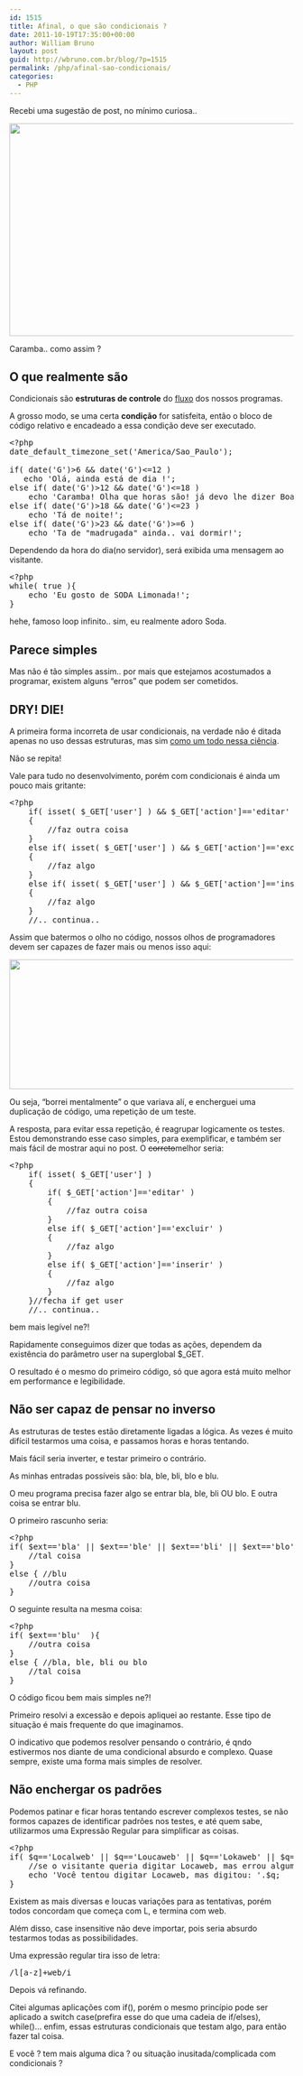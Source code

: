 ```yaml
---
id: 1515
title: Afinal, o que são condicionais ?
date: 2011-10-19T17:35:00+00:00
author: William Bruno
layout: post
guid: http://wbruno.com.br/blog/?p=1515
permalink: /php/afinal-sao-condicionais/
categories:
  - PHP
---
```

Recebi uma sugestão de post, no mínimo curiosa..

[<img src="/wp-content/uploads/2011/10/Screen-shot-2011-10-19-at-3.56.26-PM.png" alt="" title="Screen shot 2011-10-19 at 3.56.26 PM" width="573" height="377" class="aligncenter size-full wp-image-1516" srcset="/wp-content/uploads/2011/10/Screen-shot-2011-10-19-at-3.56.26-PM.png 573w, /wp-content/uploads/2011/10/Screen-shot-2011-10-19-at-3.56.26-PM-300x197.png 300w" sizes="(max-width: 573px) 100vw, 573px" />](/wp-content/uploads/2011/10/Screen-shot-2011-10-19-at-3.56.26-PM.png)

Caramba.. como assim ?

<!--more-->

## O que realmente são

Condicionais são **estruturas de controle** do <u>fluxo</u> dos nossos programas.

A grosso modo, se uma certa **condição** for satisfeita, então o bloco de código relativo e encadeado a essa condição deve ser executado.

<pre name="code" class="php">&lt;?php
date_default_timezone_set('America/Sao_Paulo');

if( date('G')>6 && date('G')&lt;=12 )
   echo 'Olá, ainda está de dia !';
else if( date('G')>12 && date('G')&lt;=18 )
    echo 'Caramba! Olha que horas são! já devo lhe dizer Boa Tarde!';
else if( date('G')>18 && date('G')&lt;=23 )
    echo 'Tá de noite!';
else if( date('G')>23 && date('G')>=6 )
    echo 'Ta de "madrugada" ainda.. vai dormir!';
</pre>

Dependendo da hora do dia(no servidor), será exibida uma mensagem ao visitante.

<pre name="code" class="php">&lt;?php
while( true ){
    echo 'Eu gosto de SODA Limonada!';
}</pre>

hehe, famoso loop infinito.. sim, eu realmente adoro Soda.

## Parece simples

Mas não é tão simples assim.. por mais que estejamos acostumados a programar, existem alguns &#8220;erros&#8221; que podem ser cometidos.

## DRY! DIE!

A primeira forma incorreta de usar condicionais, na verdade não é ditada apenas no uso dessas estruturas, mas sim <a href="http://wbruno.com.br/2011/08/18/boas-praticas-de-programacao-filosofias-de-desenvolvimento/" target="_blank">como um todo nessa ciência</a>.

Não se repita!

Vale para tudo no desenvolvimento, porém com condicionais é ainda um pouco mais gritante:

<pre name="code" class="php">&lt;?php
    if( isset( $_GET['user'] ) && $_GET['action']=='editar' )
    {
        //faz outra coisa
    }
    else if( isset( $_GET['user'] ) && $_GET['action']=='excluir' )
    {
        //faz algo
    }
    else if( isset( $_GET['user'] ) && $_GET['action']=='inserir' )
    {
        //faz algo
    }
    //.. continua..
</pre>

Assim que batermos o olho no código, nossos olhos de programadores devem ser capazes de fazer mais ou menos isso aqui:

[<img src="/wp-content/uploads/2011/10/Screen-shot-2011-10-19-at-4.35.43-PM.jpg" alt="" title="Screen-shot-2011-10-19-at-4.35.43-PM" width="624" height="230" class="aligncenter size-full wp-image-1531" srcset="/wp-content/uploads/2011/10/Screen-shot-2011-10-19-at-4.35.43-PM.jpg 624w, /wp-content/uploads/2011/10/Screen-shot-2011-10-19-at-4.35.43-PM-300x110.jpg 300w" sizes="(max-width: 624px) 100vw, 624px" />](/wp-content/uploads/2011/10/Screen-shot-2011-10-19-at-4.35.43-PM.jpg)

Ou seja, &#8220;borrei mentalmente&#8221; o que variava alí, e encherguei uma duplicação de código, uma repetição de um teste.

A resposta, para evitar essa repetição, é reagrupar logicamente os testes. Estou demonstrando esse caso simples, para exemplificar, e também ser mais fácil de mostrar aqui no post. O <del datetime="2011-10-19T18:44:03+00:00">correto</del>melhor seria:

<pre name="code" class="php">&lt;?php
    if( isset( $_GET['user'] )
    {
        if( $_GET['action']=='editar' )
        {
            //faz outra coisa
        }
        else if( $_GET['action']=='excluir' )
        {
            //faz algo
        }
        else if( $_GET['action']=='inserir' )
        {
            //faz algo
        }
    }//fecha if get user
    //.. continua..
</pre>

bem mais legível ne?!

Rapidamente conseguimos dizer que todas as ações, dependem da existência do parâmetro user na superglobal $_GET.

O resultado é o mesmo do primeiro código, só que agora está muito melhor em performance e legibilidade.

## Não ser capaz de pensar no inverso

As estruturas de testes estão diretamente ligadas a lógica. As vezes é muito difícil testarmos uma coisa, e passamos horas e horas tentando.

Mais fácil seria inverter, e testar primeiro o contrário.

As minhas entradas possíveis são: bla, ble, bli, blo e blu.

O meu programa precisa fazer algo se entrar bla, ble, bli OU blo. E outra coisa se entrar blu.

O primeiro rascunho seria:

<pre name="code" class="php">&lt;?php
if( $ext=='bla' || $ext=='ble' || $ext=='bli' || $ext=='blo'  ){
    //tal coisa
}
else { //blu
    //outra coisa
}</pre>

O seguinte resulta na mesma coisa:

<pre name="code" class="php">&lt;?php
if( $ext=='blu'  ){
    //outra coisa
}
else { //bla, ble, bli ou blo
    //tal coisa
}</pre>

O código ficou bem mais simples ne?!

Primeiro resolvi a excessão e depois apliquei ao restante. Esse tipo de situação é mais frequente do que imaginamos.

O indicativo que podemos resolver pensando o contrário, é qndo estivermos nos diante de uma condicional absurdo e complexo. Quase sempre, existe uma forma mais simples de resolver.

## Não enchergar os padrões

Podemos patinar e ficar horas tentando escrever complexos testes, se não formos capazes de identificar padrões nos testes, e até quem sabe, utilizarmos uma Expressão Regular para simplificar as coisas.

<pre name="code" class="php">&lt;?php
if( $q=='Localweb' || $q=='Loucaweb' || $q=='Lokaweb' || $q=='LokaWeb' ){
    //se o visitante queria digitar Locaweb, mas errou algum pedaço..
    echo 'Você tentou digitar Locaweb, mas digitou: '.$q;
}
</pre>

Existem as mais diversas e loucas variações para as tentativas, porém todos concordam que começa com L, e termina com web.

Além disso, case insensitive não deve importar, pois seria absurdo testarmos todas as possibilidades.

Uma expressão regular tira isso de letra:

<pre name="code" class="javascript">/l[a-z]+web/i</pre>

Depois vá refinando.

Citei algumas aplicações com if(), porém o mesmo princípio pode ser aplicado a switch case(prefira esse do que uma cadeia de if/elses), while()&#8230; enfim, essas estruturas condicionais que testam algo, para então fazer tal coisa.

E você ? tem mais alguma dica ? ou situação inusitada/complicada com condicionais ?

